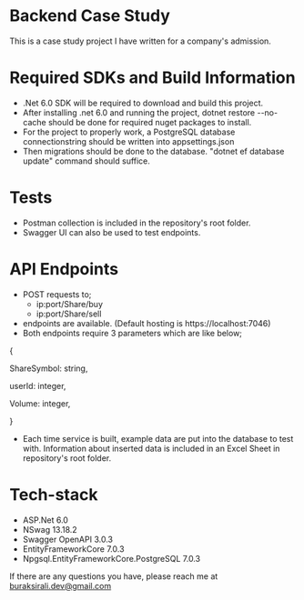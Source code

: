# Backend Case Study
This is a case study project I have written for a company's admission.

# Required SDKs and Build Information
- .Net 6.0 SDK will be required to download and build this project.
- After installing .net 6.0 and running the project, dotnet restore --no-cache should be done for required nuget packages to install.
- For the project to properly work, a PostgreSQL database connectionstring should be written into appsettings.json
- Then migrations should be done to the database. "dotnet ef database update" command should suffice.

# Tests
- Postman collection is included in the repository's root folder.
- Swagger UI can also be used to test endpoints.

# API Endpoints
- POST requests to;
  * ip:port/Share/buy
  * ip:port/Share/sell
- endpoints are available. (Default hosting is https://localhost:7046)
- Both endpoints require 3 parameters which are like below;

{ 

  ShareSymbol: string,
  
  userId: integer,
  
  Volume: integer,

}

- Each time service is built, example data are put into the database to test with. Information about inserted data is included in an Excel Sheet in repository's root folder.

# Tech-stack
- ASP.Net 6.0
- NSwag 13.18.2
- Swagger OpenAPI 3.0.3
- EntityFrameworkCore 7.0.3
- Npgsql.EntityFrameworkCore.PostgreSQL 7.0.3

If there are any questions you have, please reach me at buraksirali.dev@gmail.com
